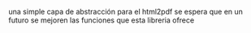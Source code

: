 una simple capa de abstracción para el html2pdf
se espera que en un futuro se mejoren las funciones que esta libreria ofrece